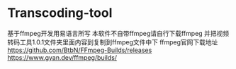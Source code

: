 # Transcoding-tool
基于ffmpeg开发用易语言所写
本软件不自带ffmpeg请自行下载ffmpeg
并把视频转码工具1.0.1文件夹里面内容到复制到ffmpeg文件中下
ffmpeg官网下载地址
https://github.com/BtbN/FFmpeg-Builds/releases
https://www.gyan.dev/ffmpeg/builds/
